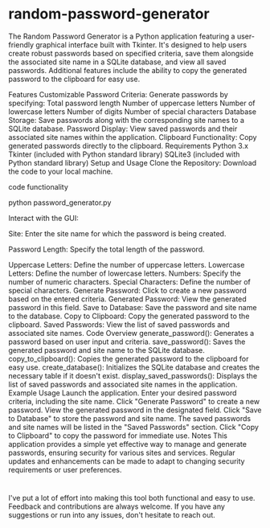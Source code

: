# random-password-generator
The Random Password Generator is a Python application featuring a user-friendly graphical interface built with Tkinter. It's designed to help users create robust passwords based on specified criteria, save them alongside the associated site name in a SQLite database, and view all saved passwords. Additional features include the ability to copy the generated password to the clipboard for easy use.

Features
Customizable Password Criteria: Generate passwords by specifying:
Total password length
Number of uppercase letters
Number of lowercase letters
Number of digits
Number of special characters
Database Storage: Save passwords along with the corresponding site names to a SQLite database.
Password Display: View saved passwords and their associated site names within the application.
Clipboard Functionality: Copy generated passwords directly to the clipboard.
Requirements
Python 3.x
Tkinter (included with Python standard library)
SQLite3 (included with Python standard library)
Setup and Usage
Clone the Repository: Download the code to your local machine.

code functionality

python password_generator.py

Interact with the GUI:

Site: Enter the site name for which the password is being created.

Password Length: Specify the total length of the password.

Uppercase Letters: Define the number of uppercase letters.
Lowercase Letters: Define the number of lowercase letters.
Numbers: Specify the number of numeric characters.
Special Characters: Define the number of special characters.
Generate Password: Click to create a new password based on the entered criteria.
Generated Password: View the generated password in this field.
Save to Database: Save the password and site name to the database.
Copy to Clipboard: Copy the generated password to the clipboard.
Saved Passwords: View the list of saved passwords and associated site names.
Code Overview
generate_password(): Generates a password based on user input and criteria.
save_password(): Saves the generated password and site name to the SQLite database.
copy_to_clipboard(): Copies the generated password to the clipboard for easy use.
create_database(): Initializes the SQLite database and creates the necessary table if it doesn't exist.
display_saved_passwords(): Displays the list of saved passwords and associated site names in the application.
Example Usage
Launch the application.
Enter your desired password criteria, including the site name.
Click "Generate Password" to create a new password.
View the generated password in the designated field.
Click "Save to Database" to store the password and site name.
The saved passwords and site names will be listed in the "Saved Passwords" section.
Click "Copy to Clipboard" to copy the password for immediate use.
Notes
This application provides a simple yet effective way to manage and generate passwords, ensuring security for various sites and services.
Regular updates and enhancements can be made to adapt to changing security requirements or user preferences.

#
I've put a lot of effort into making this tool both functional and easy to use. Feedback and contributions are always welcome. If you have any suggestions or run into any issues, don't hesitate to reach out.


